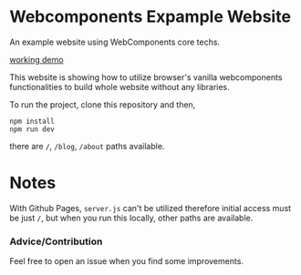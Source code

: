 # Webcomponents Expample Website
An example website using WebComponents core techs.

[working demo](https://lyonish.github.io/webcomponents-example-website/)

This website is showing how to utilize browser's vanilla webcomponents functionalities to build whole website without any libraries.

To run the project, clone this repository and then,

```
npm install
npm run dev
```

there are `/`, `/blog`, `/about` paths available.

# Notes
With Github Pages, `server.js` can't be utilized therefore initial access must be just `/`, but when you run this locally, other paths are available.

### Advice/Contribution
Feel free to open an issue when you find some improvements.
